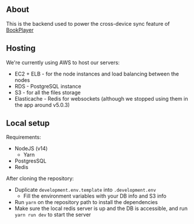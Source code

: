 ## About
This is the backend used to power the cross-device sync feature of [BookPlayer](https://github.com/TortugaPower/BookPlayer)

## Hosting

We're currently using AWS to host our servers:
* EC2 + ELB - for the node instances and load balancing between the nodes
* RDS - PostgreSQL instance
* S3 - for all the files storage
* Elasticache - Redis for websockets (although we stopped using them in the app around v5.0.3)

## Local setup

Requirements:
* NodeJS (v14)
  * Yarn
* PostgresSQL
* Redis

After cloning the repository:
* Duplicate `development.env.template` into `.development.env`
  * Fill the environment variables with your DB info and S3 info
* Run `yarn` on the repository path to install the dependencies
* Make sure the local redis server is up and the DB is accessible, and run `yarn run dev` to start the server
